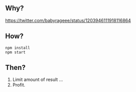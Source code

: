 ## Why?

https://twitter.com/babyrageee/status/1203946111918116864

## How?

`npm install`  
`npm start`

## Then?

1. Limit amount of result ...
2. Profit.
